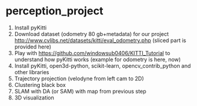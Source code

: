 # perception_project

1. Install pyKitti
2. Download dataset (odometry 80 gb+metadata) for our project http://www.cvlibs.net/datasets/kitti/eval_odometry.php (sliced part is provided here) 
3. Play with https://github.com/windowsub0406/KITTI_Tutorial to understand how pyKitti works (example for odometry is here, now)
4. Install pyKitti, open3d-python, scikit-learn, opencv_contrib_python and other libraries
5. Trajectory projection (velodyne from left cam to 2D)
6. Clustering black box
7. SLAM with DA (or SAM) with map from previous step
8. 3D visualization
